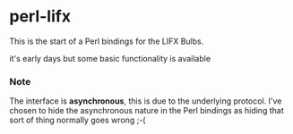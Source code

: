 perl-lifx
=========

This is the start of a Perl bindings for the LIFX Bulbs.

it's early days but some basic functionality is available

### Note
The interface is **asynchronous**, this is due to the underlying protocol. I've chosen to hide the asynchronous nature in the Perl bindings as hiding that sort of thing normally goes wrong ;-(

